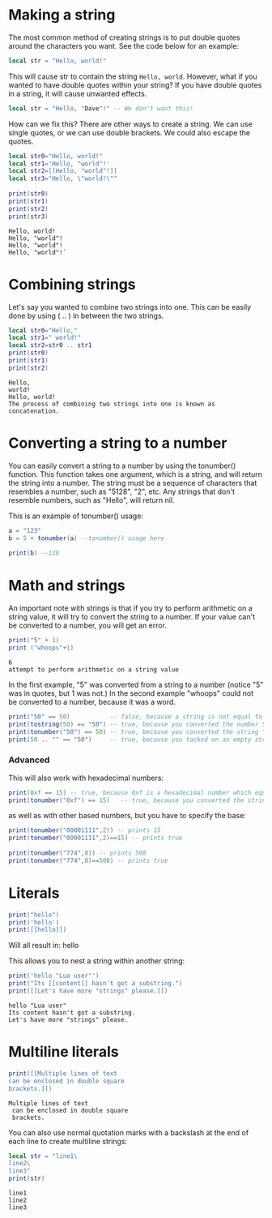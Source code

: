 # Making a string
The most common method of creating strings is to put double quotes around the characters you want. See the code below for an example:
```lua
local str = "Hello, world!"
```
This will cause str to contain the string `Hello, world`. However, what if you wanted to have double quotes within your string? If you have double quotes in a string, it will cause unwanted effects.
```lua
local str = "Hello, "Dave"!" -- We don't want this!
```
How can we fix this? There are other ways to create a string. We can use single quotes, or we can use double brackets. We could also escape the quotes.
```lua
local str0="Hello, world!"
local str1='Hello, "world"!'
local str2=[[Hello, "world"!]] 
local str3="Hello, \"world!\""
 
print(str0)
print(str1)
print(str2)
print(str3)
```
```plaintext
Hello, world!
Hello, "world"!
Hello, "world"!
Hello, "world"!`
```

# Combining strings
Let's say you wanted to combine two strings into one. This can be easily done by using ( .. ) in between the two strings.
```lua
local str0="Hello,"
local str1=" world!"
local str2=str0 .. str1
print(str0)
print(str1)
print(str2)
```

```plaintext
Hello,
world!
Hello, world!
The process of combining two strings into one is known as concatenation.
```

# Converting a string to a number
You can easily convert a string to a number by using the tonumber() function. This function takes one argument, which is a string, and will return the string into a number. The string must be a sequence of characters that resembles a number, such as "5128", "2", etc. Any strings that don't resemble numbers, such as "Hello", will return nil.

This is an example of tonumber() usage:
```lua 
a = "123"
b = 5 + tonumber(a) --tonumber() usage here
 
print(b) --128
```

# Math and strings
An important note with strings is that if you try to perform arithmetic on a string value, it will try to convert the string to a number. If your value can't be converted to a number, you will get an error.
```lua
print("5" + 1)
print ("whoops"+1)
```
```plaintext
6
attempt to perform arithmetic on a string value
```

In the first example, "5" was converted from a string to a number (notice "5" was in quotes, but 1 was not.) In the second example "whoops" could not be converted to a number, because it was a word.
```lua
print("50" == 50)           -- false, because a string is not equal to a number.
print(tostring(50) == "50") -- true, because you converted the number 50 to a string
print(tonumber("50") == 50) -- true, because you converted the string "50" to a number
print(50 .. "" == "50")     -- true, because you tacked on an empty string to the end of the number 50, converting 50 to a string.
```
### Advanced
This will also work with hexadecimal numbers:
```lua
print(0xf == 15) -- true, because 0xf is a hexadecimal number which equals 15
print(tonumber("0xf") == 15)   -- true, because you converted the string "0xf" to a number, 0xf
```
as well as with other based numbers, but you have to specify the base:
```lua
print(tonumber("00001111",2)) -- prints 15
print(tonumber("00001111",2)==15) -- prints true
 
print(tonumber("774",8)) -- prints 508
print(tonumber("774",8)==508) -- prints true
```

# Literals
```lua
print("hello")
print('hello')
print([[hello]])
```
Will all result in: hello

This allows you to nest a string within another string:
```lua
print('hello "Lua user"')
print("Its [[content]] hasn't got a substring.")
print([[Let's have more "strings" please.]])
```
```plaintext
hello "Lua user"
Its content hasn't got a substring.
Let's have more "strings" please.
```

# Multiline literals
```lua
print([[Multiple lines of text
can be enclosed in double square
brackets.]])
```
```plaintext
Multiple lines of text
 can be enclosed in double square
 brackets.
```

You can also use normal quotation marks with a backslash at the end of each line to create multiline strings:

```lua
local str = "line1\
line2\
line3"
print(str)
```
```plaintext
line1
line2
line3
```